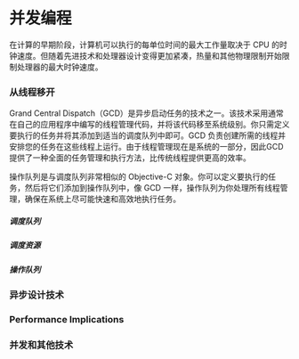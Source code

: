 # 并发编程

在计算的早期阶段，计算机可以执行的每单位时间的最大工作量取决于 CPU 的时钟速度。但随着先进技术和处理器设计变得更加紧凑，热量和其他物理限制开始限制处理器的最大时钟速度。

### 从线程移开

Grand Central Dispatch（GCD）是异步启动任务的技术之一。该技术采用通常在自己的应用程序中编写的线程管理代码，并将该代码移至系统级别。你只需定义要执行的任务并将其添加到适当的调度队列中即可。GCD 负责创建所需的线程并安排您的任务在这些线程上运行。由于线程管理现在是系统的一部分，因此GCD提供了一种全面的任务管理和执行方法，比传统线程提供更高的效率。

操作队列是与调度队列非常相似的 Objective-C 对象。你可以定义要执行的任务，然后将它们添加到操作队列中，像 GCD 一样，操作队列为你处理所有线程管理，确保在系统上尽可能快速和高效地执行任务。

##### 调度队列

##### 调度资源

##### 操作队列

### 异步设计技术

### Performance Implications

### 并发和其他技术



